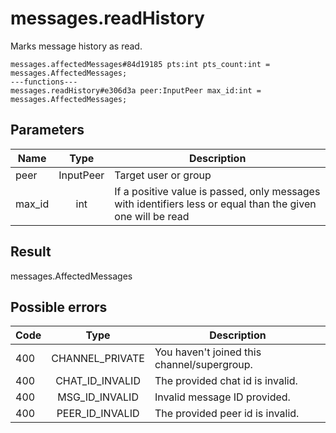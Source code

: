 # messages.readHistory
Marks message history as read.

```
messages.affectedMessages#84d19185 pts:int pts_count:int = messages.AffectedMessages;
---functions---
messages.readHistory#e306d3a peer:InputPeer max_id:int = messages.AffectedMessages;
```

## Parameters
| Name | Type | Description |
| ---- | :----: | ----------- |
| peer | InputPeer | Target user or group |
| max_id | int | If a positive value is passed, only messages with identifiers less or equal than the given one will be read |


## Result
messages.AffectedMessages

## Possible errors
| Code | Type | Description |
| ---- | :----: | ----------- |
| 400 | CHANNEL_PRIVATE | You haven't joined this channel/supergroup. |
| 400 | CHAT_ID_INVALID | The provided chat id is invalid. |
| 400 | MSG_ID_INVALID | Invalid message ID provided. |
| 400 | PEER_ID_INVALID | The provided peer id is invalid. |

